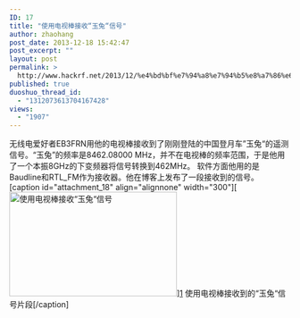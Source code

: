 ```yaml
---
ID: 17
title: "使用电视棒接收“玉兔“信号"
author: zhaohang
post_date: 2013-12-18 15:42:47
post_excerpt: ""
layout: post
permalink: >
  http://www.hackrf.net/2013/12/%e4%bd%bf%e7%94%a8%e7%94%b5%e8%a7%86%e6%a3%92%e6%8e%a5%e6%94%b6%e7%8e%89%e5%85%94%e4%bf%a1%e5%8f%b7/
published: true
duoshuo_thread_id:
  - "1312073613704167428"
views:
  - "1907"
---
```

<p>无线电爱好者EB3FRN用他的电视棒接收到了刚刚登陆的中国登月车”玉兔“的遥测信号。“玉兔”的频率是8462.08000 MHz，并不在电视棒的频率范围，于是他用了一个本振8GHz的下变频器将信号转换到462MHz。 软件方面他用的是Baudline和RTL_FM作为接收器。他在博客上发布了一段接收到的信号。 [caption id="attachment_18" align="alignnone" width="300"][<img class="size-medium wp-image-18" alt="使用电视棒接收“玉兔“信号" src="http://www.hackrf.net/wp-content/uploads/2013/12/yutu_rtlsdr-300x187.png" width="300" height="187" />]<a href="http://www.hackrf.net/wp-content/uploads/2013/12/yutu_rtlsdr.png">1</a> 使用电视棒接收到的“玉兔“信号片段[/caption]</p>
